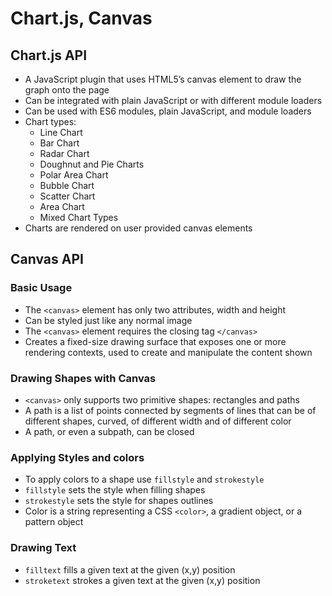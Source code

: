 # Chart.js, Canvas

## Chart.js API

- A JavaScript plugin that uses HTML5’s canvas element to draw the graph onto the page
- Can be integrated with plain JavaScript or with different module loaders
- Can be used with ES6 modules, plain JavaScript, and module loaders
- Chart types:
    - Line Chart
    - Bar Chart
    - Radar Chart
    - Doughnut and Pie Charts
    - Polar Area Chart
    - Bubble Chart
    - Scatter Chart
    - Area Chart
    - Mixed Chart Types
- Charts are rendered on user provided canvas elements

## Canvas API

### Basic Usage

- The `<canvas>` element has only two attributes, width and height
- Can be styled just like any normal image
- The `<canvas>` element requires the closing tag `</canvas>`
- Creates a fixed-size drawing surface that exposes one or more rendering contexts, used to create and manipulate the content shown

### Drawing Shapes with Canvas

- `<canvas>` only supports two primitive shapes: rectangles and paths
-  A path is a list of points connected by segments of lines that can be of different shapes, curved, 
   of different width and of different color
- A path, or even a subpath, can be closed


### Applying Styles and colors

- To apply colors to a shape use `fillstyle` and `strokestyle`
- `fillstyle` sets the style when filling shapes
- `strokestyle` sets the style for shapes outlines
- Color is a string representing a CSS `<color>`, a gradient object, or a pattern object

### Drawing Text

- `filltext` fills a given text at the given (x,y) position
- `stroketext` strokes a given text at the given (x,y) position